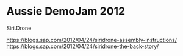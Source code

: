 # Aussie DemoJam 2012

Siri.Drone

https://blogs.sap.com/2012/04/24/siridrone-assembly-instructions/
https://blogs.sap.com/2012/04/24/siridrone-the-back-story/
